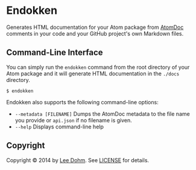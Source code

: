 # Endokken

Generates HTML documentation for your Atom package from [AtomDoc][atomdoc] comments in your code and your GitHub project's own Markdown files.

## Command-Line Interface

You can simply run the `endokken` command from the root directory of your Atom package and it will generate HTML documentation in the `./docs` directory.

```shell
$ endokken
```

Endokken also supports the following command-line options:

* `--metadata [FILENAME]` Dumps the AtomDoc metadata to the file name you provide or `api.json` if no filename is given.
* `--help` Displays command-line help

## Copyright

Copyright &copy; 2014 by [Lee Dohm][lee-dohm]. See [LICENSE][license] for details.

[atomdoc]: https://github.com/atom/atomdoc
[lee-dohm]: http://www.lee-dohm.com
[license]: https://github.com/lee-dohm/endokken/blob/master/LICENSE.md

